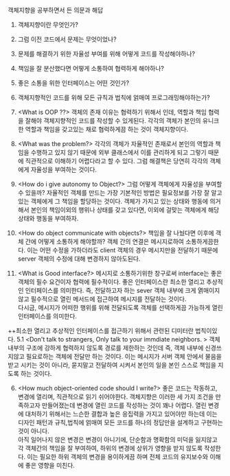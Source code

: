 객체지향을 공부하면서 든 의문과 해답

1. 객체지향이란 무엇인가? 
2. 그럼 이전 코드에서 문제는 무엇이었나?
3. 문제를 해결하기 위한 자율성 부여를 위해 어떻게 코드를 작성해야하나?
4. 책임을 잘 분산했다면 어떻게 소통하여 협력하게 해야하나?
5. 좋은 소통을 위한 인터페이스는 어떤 것인가?
6. 객체지향적인 코드를 위해 모든 규칙과 법칙에 얽매여 프로그래밍해야하는가?


1. <What is OOP ??>
객체의 존재 이유는 협력하기 위해서 인데, 
역할과 책임 협력을 잘해야 객체지향적인 코드를 작성할 수 있게된다. 
각각의 객체가 본인의 유니크한 역할과 책임을 갖고있는 채로 협럭하게끔 하는 것이 객체지향이다.

2. <What was the problem?>
각각의 객체가 자율적인 존재로서 본인의 역할과 책임을 수행하고 있지 않기 때문에
외부 클래스에서 이를 관리하게 되고 그렇기 때문에 직관적으로 이해하기 어렵다라고 할 수 있다.
그럼 해결책은 당연히 각각의 객체에게 자율성을 부여하는 것이다. 

3. <How do i give autonomy to Object?> 
그럼 어떻게 객체에게 자율성을 부여할 수 있을까? 
자율적인 객체를 만드는 가장 기본적인 방법은 필요정보를 가장 잘 알고있는 객체에게 그 책임을 할당하는 것이다.
객체가 가지고 있는 상태와 행동에 의거해서 본인의 책임이외의 행위나 상태를 갖고 있다면,
이외에 걸맞는 객체에게 해당 상태와 행동을 부여하자. 

4. <How do object communicate with objects?>
책임을 잘 나눴다면 이후에 객체 간에 어떻게 소통하게 해야할까?
객체 간의 연결은 메시지로하여 소통하게끔한다.
이는 어떤 수정을 가하더라도 client 객체의 경우 메시지만을 전달하기 때문에
 server 객체의 수정에 대해 변경하지 않아도된다. 

5. <What is Good interface?>
메시지로 소통하기위한 창구로써 interface는 좋은 객체의 필수 요건이자 협력에 필수적이다.
좋은 인터페이스란 최소한 열리고 추상적인 인터페이스를 의미한다. 
즉, 전달하고자 하는 sever 객체 내부에 크게 엵매이지 않고 필수적으로 열린 메서드에 접근하여 메시지를 전달하는 것이다.  
다시금, 메시지가 어떠한 행위를 위해 전달되도록 객체를 선택하게끔 가능하게 열린 인터페이스를 의미한다. 

++최소한 열리고 추상적인 인터페이스를 접근하기 위해서 관련된 디미터란 법칙이있다.
5.1 <Don't talk to strangers, Only talk to your immdiate neighbors. >
객체 내부의 구조에 강하게 협력하지 않도록 경로를 제한하는 것인데 
즉, 객체 내부에 신경쓰지않고 필요로하는 객체에 전달만 하는 것이다.
이는 메시지가 서버 객체 안에서 물음을 받고 시키는 것이 아니라, 
묻지말고 전달하여 시켜서 본인의 일을 본인 스스로 책임을 지도록 하는 것이다. 


6. <How much object-oriented code should I write?>
좋은 코드는 작동하고, 변경에 열리며, 직관적으로 읽기 쉬어야한다. 
객체지향은 이러한 세 가지 조건을 만족하고자 만들어졌는데
변경에 열린 코드를 작성하는 것이 꽤나 어렵다. 
열린 변경에 대처하기 위해서는 느슨한 결합과 높은 응집력을 가지고 있어야만 하는데
이는 디자인 패턴과 규칙,법칙에 얽매여 모든 코드를 하나의 정답만을 설계하고 구현하는 것이 아니다.  
아직 일어나지 않은 변경은 변경이 아니기에,
단순함과 명확함의 미덕을 잃지않고
각 객체간의 책임을 잘 부여하여, 하위의 변경에 상위가 영향을 받지 않도록 작성한다.
이는 필요한 하위 객체의 변경을 용이하게끔 하며 전체 코드의 유지보수와 이해에 좋은 영향을 미친다.  
